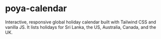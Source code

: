 # poya-calendar
Interactive, responsive global holiday calendar built with Tailwind CSS and vanilla JS. It lists holidays for Sri Lanka, the US, Australia, Canada, and the UK.
